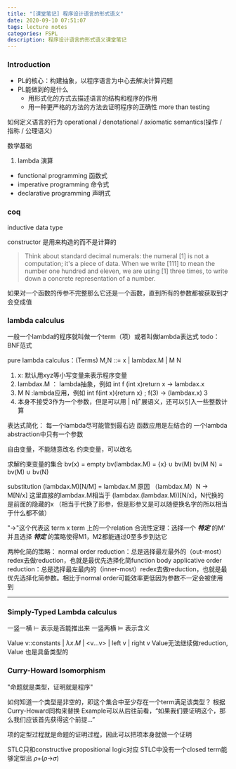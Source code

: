 ```yaml
---
title: "[课堂笔记] 程序设计语言的形式语义"
date: 2020-09-10 07:51:07
tags: lecture notes
categories: FSPL 
description: 程序设计语言的形式语义课堂笔记
---
```

 
### Introduction

- PL的核心：构建抽象，以程序语言为中心去解决计算问题
- PL能做到的是什么
  - 用形式化的方式去描述语言的结构和程序的作用
  - 用一种更严格的方法的方法去证明程序的正确性 more than testing 
  
如何定义语言的行为
operational / denotational / axiomatic semantics(操作 / 指称 / 公理语义)

数学基础
1. lambda 演算
- functional programming 函数式
- imperative programming 命令式
- declarative programming 声明式

### coq
inductive data type

constructor 是用来构造的而不是计算的
> Think about standard decimal numerals: the numeral [1] is not a computation; it's a piece of data. When we write [111] to mean the number one hundred and eleven, we are using [1] three times, to write down a concrete representation of a number.

如果对一个函数的传参不完整那么它还是一个函数，直到所有的参数都被获取到才会变成值

### lambda calculus
一般一个lambda的程序就叫做一个term（项）或者叫做lambda表达式
todo：BNF范式

pure lambda calculus：(Terms) M,N ::= x | lambdax.M | M N
1. x: 默认用xyz等小写变量来表示程序变量
2. lambdax.M ： lambda抽象，例如 int f (int x)return x -> lambdax.x
3. M N :lambda应用，例如 int f(int x){return x} ; f(3) -> (lambdax.x) 3
4. 本身不接受3作为一个参数，但是可以用 | n扩展语义，还可以引入一些整数计算

表达式简化： 每一个lambda尽可能管到最右边
函数应用是左结合的
一个lambda abstraction中只有一个参数

自由变量，不能随意改名
约束变量，可以改名

求解约束变量的集合
bv(x) = empty
bv(lambdax.M) = {x} ∪ bv(M)
bv(M N) = bv(M) ∪ bv(N)

substitution
(lambdax.M)[N/M] = lambdax.M
原因 （lambdax.M）N -> M[N/x]
这里直接的lambdax.M相当于 (lambdax.(lambdax.M))[N/x]，N代换的是前面的隐藏的x
（相当于代换了形参，但是形参又是可以随便换名字的所以相当于什么都不做）

"->"这个代表这 term x term 上的一个relation
合流性定理：选择一个 ***特定*** 的M' 并且选择 ***特定*** 的策略使得M1，M2都能通过0至多步到达它

两种化简的策略：
normal order reduction：总是选择最左最外的（out-most）redex去做reduction，也就是最优先选择化简function body
applicative order reduction：总是选择最左最内的（inner-most）redex去做reduction，也就是最优先选择化简参数。相比于normal order可能效率更低因为参数不一定会被使用到

---

### Simply-Typed Lambda calculus
一竖一横 $\vdash$ 表示是否能推出来
一竖两横 $\models$ 表示含义

Value v::constants | $\lambda x.M$ | <v...v> | left v | right v
Value无法继续做reduction, Value 也是具备类型的

### Curry-Howard Isomorphism
"命题就是类型，证明就是程序"

如何知道一个类型是非空的，即这个集合中至少存在一个term满足该类型？
根据Curry-Howard同构来替换
Example可以从后往前看，“如果我们要证明这个，那么我们应该首先获得这个前提...”

项的定型过程就是命题的证明过程，因此可以把项本身就做一个证明

STLC只和constructive propositional logic对应
STLC中没有一个closed term能够定型出 𝜌+(𝜌→𝜎)
